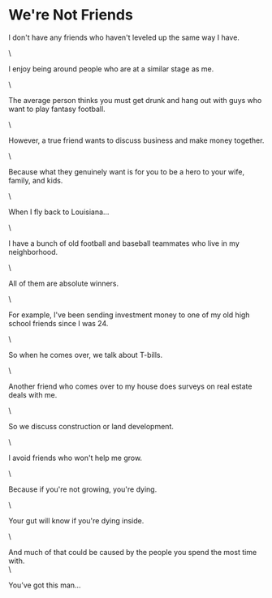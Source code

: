 # We're Not Friends

I don't have any friends who haven't leveled up the same way I have.

\


I enjoy being around people who are at a similar stage as me.

\


The average person thinks you must get drunk and hang out with guys who want to play fantasy football.

\


However, a true friend wants to discuss business and make money together.

\


Because what they genuinely want is for you to be a hero to your wife, family, and kids.

\


When I fly back to Louisiana...

\


I have a bunch of old football and baseball teammates who live in my neighborhood.

\


All of them are absolute winners.

\


For example, I've been sending investment money to one of my old high school friends since I was 24.

\


So when he comes over, we talk about T-bills.

\


Another friend who comes over to my house does surveys on real estate deals with me.

\


So we discuss construction or land development.

\


I avoid friends who won't help me grow.

\


Because if you're not growing, you're dying.

\


Your gut will know if you're dying inside.

\


And much of that could be caused by the people you spend the most time with.\
\


You’ve got this man…
